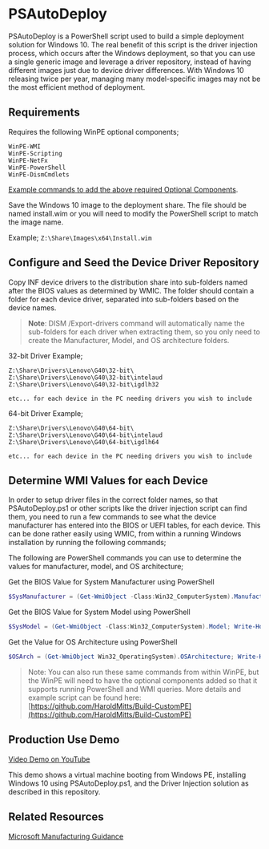 # PSAutoDeploy

PSAutoDeploy is a PowerShell script used to build a simple deployment solution for Windows 10. The real benefit of this script is the driver injection process, which occurs after the Windows deployment, so that you can use a single generic image and leverage a driver repository, instead of having different images just due to device driver differences. With Windows 10 releasing twice per year, managing many model-specific images may not be the most efficient method of deployment.

## Requirements

Requires the following WinPE optional components;

    WinPE-WMI
    WinPE-Scripting
    WinPE-NetFx
    WinPE-PowerShell
    WinPE-DismCmdlets

[Example commands to add the above required Optional Components](https://github.com/HaroldMitts/Build-CustomPE).

Save the Windows 10 image to the deployment share. The file should be named install.wim or you will need to modify the PowerShell script to match the image name.

Example; `Z:\Share\Images\x64\Install.wim`

## Configure and Seed the Device Driver Repository

Copy INF device drivers to the distribution share into sub-folders named after the BIOS values as determined by WMIC. The folder should contain a folder for each device driver, separated into sub-folders based on the device names.

> **Note**: DISM /Export-drivers command will automatically name the sub-folders for each driver when extracting them, so you only need to create the Manufacturer, Model, and OS architecture folders.

32-bit Driver Example;

    Z:\Share\Drivers\Lenovo\G40\32-bit\
    Z:\Share\Drivers\Lenovo\G40\32-bit\intelaud
    Z:\Share\Drivers\Lenovo\G40\32-bit\igdlh32

    etc... for each device in the PC needing drivers you wish to include

64-bit Driver Example;

    Z:\Share\Drivers\Lenovo\G40\64-bit\
    Z:\Share\Drivers\Lenovo\G40\64-bit\intelaud
    Z:\Share\Drivers\Lenovo\G40\64-bit\igdlh64

    etc... for each device in the PC needing drivers you wish to include

## Determine WMI Values for each Device

In order to setup driver files in the correct folder names, so that PSAutoDeploy.ps1 or other scripts like the driver injection script can find them, you need to run a few commands to see what the device manufacturer has entered into the BIOS or UEFI tables, for each device. This can be done rather easily using WMIC, from within a running Windows installation by running the following commands;

The following are PowerShell commands you can use to determine the values for manufacturer, model, and OS architecture;

Get the BIOS Value for System Manufacturer using PowerShell

```powershell
$SysManufacturer = (Get-WmiObject -Class:Win32_ComputerSystem).Manufacturer; Write-Host "PC Manufacturer: " -NoNewline; Write-Host "$SysManufacturer"`
```

Get the BIOS Value for System Model using PowerShell

```powershell
$SysModel = (Get-WmiObject -Class:Win32_ComputerSystem).Model; Write-Host "PC Model: " -NoNewline; Write-Host "$SysModel"
```

Get the Value for OS Architecture using PowerShell

```powershell
$OSArch = (Get-WmiObject Win32_OperatingSystem).OSArchitecture; Write-Host "OS Architecture: " -NoNewline; Write-Host "$OSArch"
```

> Note: You can also run these same commands from within WinPE, but the WinPE will need to have the optional components added so that it supports running PowerShell and WMI queries. More details and example script can be found here: [https://github.com/HaroldMitts/Build-CustomPE](https://github.com/HaroldMitts/Build-CustomPE)

## Production Use Demo

[Video Demo on YouTube](https://youtu.be/fvQIX2seKTQ)

This demo shows a virtual machine booting from Windows PE, installing Windows 10 using PSAutoDeploy.ps1, and the Driver Injection solution as described in this repository.

## Related Resources

[Microsoft Manufacturing Guidance](https://docs.microsoft.com/en-us/windows-hardware/manufacture/desktop/index)